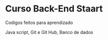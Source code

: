 # Curso Back-End Staart

Codigos feitos para aprendizado

Java script, Git e Git Hub, Banco de dados

